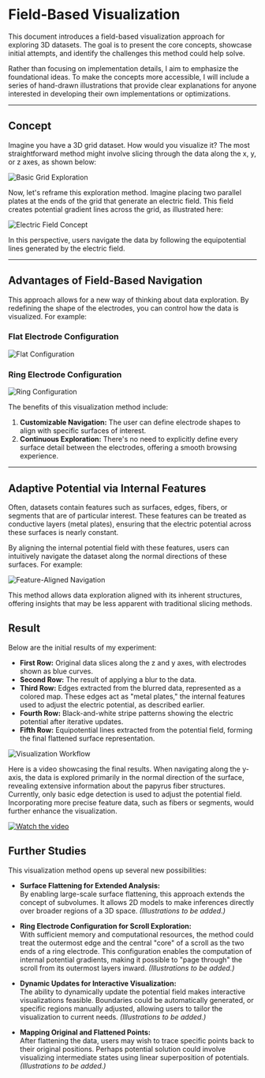 # Field-Based Visualization

This document introduces a field-based visualization approach for exploring 3D datasets. The goal is to present the core concepts, showcase initial attempts, and identify the challenges this method could help solve.

Rather than focusing on implementation details, I aim to emphasize the foundational ideas. To make the concepts more accessible, I will include a series of hand-drawn illustrations that provide clear explanations for anyone interested in developing their own implementations or optimizations.

---

## Concept

Imagine you have a 3D grid dataset. How would you visualize it? The most straightforward method might involve slicing through the data along the x, y, or z axes, as shown below:  

![Basic Grid Exploration](sketch/img0.png)  

Now, let's reframe this exploration method. Imagine placing two parallel plates at the ends of the grid that generate an electric field. This field creates potential gradient lines across the grid, as illustrated here:  

![Electric Field Concept](sketch/img1.png)  

In this perspective, users navigate the data by following the equipotential lines generated by the electric field.  

---

## Advantages of Field-Based Navigation

This approach allows for a new way of thinking about data exploration. By redefining the shape of the electrodes, you can control how the data is visualized. For example:  

### Flat Electrode Configuration  
![Flat Configuration](sketch/img2.png)  

### Ring Electrode Configuration  
![Ring Configuration](sketch/img3.png)  

The benefits of this visualization method include:  
1. **Customizable Navigation:** The user can define electrode shapes to align with specific surfaces of interest.  
2. **Continuous Exploration:** There's no need to explicitly define every surface detail between the electrodes, offering a smooth browsing experience.  

---

## Adaptive Potential via Internal Features

Often, datasets contain features such as surfaces, edges, fibers, or segments that are of particular interest. These features can be treated as conductive layers (metal plates), ensuring that the electric potential across these surfaces is nearly constant.  

By aligning the internal potential field with these features, users can intuitively navigate the dataset along the normal directions of these surfaces. For example:  

![Feature-Aligned Navigation](sketch/img4.png)  

This method allows data exploration aligned with its inherent structures, offering insights that may be less apparent with traditional slicing methods.

## Result  

Below are the initial results of my experiment:

- **First Row:** Original data slices along the z and y axes, with electrodes shown as blue curves.  
- **Second Row:** The result of applying a blur to the data.  
- **Third Row:** Edges extracted from the blurred data, represented as a colored map. These edges act as "metal plates," the internal features used to adjust the electric potential, as described earlier.  
- **Fourth Row:** Black-and-white stripe patterns showing the electric potential after iterative updates.  
- **Fifth Row:** Equipotential lines extracted from the potential field, forming the final flattened surface representation.  

![Visualization Workflow](sketch/plot.png)  

Here is a video showcasing the final results. When navigating along the y-axis, the data is explored primarily in the normal direction of the surface, revealing extensive information about the papyrus fiber structures. Currently, only basic edge detection is used to adjust the potential field. Incorporating more precise feature data, such as fibers or segments, would further enhance the visualization.  

[![Watch the video](https://img.youtube.com/vi/SjwqX3PbRD4/hqdefault.jpg)](https://www.youtube.com/watch?v=SjwqX3PbRD4)

## Further Studies

This visualization method opens up several new possibilities:  

- **Surface Flattening for Extended Analysis:**  
  By enabling large-scale surface flattening, this approach extends the concept of subvolumes. It allows 2D models to make inferences directly over broader regions of a 3D space. *(Illustrations to be added.)*  

- **Ring Electrode Configuration for Scroll Exploration:**  
  With sufficient memory and computational resources, the method could treat the outermost edge and the central "core" of a scroll as the two ends of a ring electrode. This configuration enables the computation of internal potential gradients, making it possible to "page through" the scroll from its outermost layers inward. *(Illustrations to be added.)*  

- **Dynamic Updates for Interactive Visualization:**  
  The ability to dynamically update the potential field makes interactive visualizations feasible. Boundaries could be automatically generated, or specific regions manually adjusted, allowing users to tailor the visualization to current needs. *(Illustrations to be added.)*  

- **Mapping Original and Flattened Points:**  
  After flattening the data, users may wish to trace specific points back to their original positions. Perhaps potential solution could involve visualizing intermediate states using linear superposition of potentials. *(Illustrations to be added.)*  



